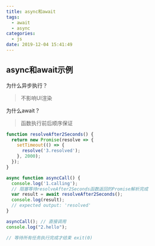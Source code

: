 ```yaml
---
title: async和await
tags:
  - await
  - async
categories:
  - js
date: 2019-12-04 15:41:49
---
```


## async和await示例

为什么异步执行？  
> 不影响UI渲染  

为什么await？  
> 函数执行前后顺序保证

```js
function resolveAfter2Seconds() {
  return new Promise(resolve => {
    setTimeout(() => {
      resolve('3.resolved');
    }, 2000);
  });
}

async function asyncCall() {
  console.log('1.calling');
  // 阻塞等待resolveAfter2Seconds函数返回的Promise解析完成
  var result = await resolveAfter2Seconds();
  console.log(result);
  // expected output: 'resolved'
}

asyncCall(); // 直接调用
console.log("2.hello");

// 等待所有任务执行完成才结束 exit(0)
```
